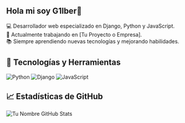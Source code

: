 ## Hola mi soy G1lber👋 

💻 Desarrollador web especializado en Django, Python y JavaScript.  
🚀 Actualmente trabajando en [Tu Proyecto o Empresa].  
📚 Siempre aprendiendo nuevas tecnologías y mejorando habilidades.  

## 🔧 Tecnologías y Herramientas  
![Python](https://img.shields.io/badge/Python-3776AB?style=for-the-badge&logo=python&logoColor=white)
![Django](https://img.shields.io/badge/Django-092E20?style=for-the-badge&logo=django&logoColor=white)
![JavaScript](https://img.shields.io/badge/JavaScript-F7DF1E?style=for-the-badge&logo=javascript&logoColor=black)

## 📈 Estadísticas de GitHub  
![Tu Nombre GitHub Stats](https://github-readme-stats.vercel.app/api?username=tu_usuario&show_icons=true&theme=dark)
<!--
**G1lber/G1lber** is a ✨ _special_ ✨ repository because its `README.md` (this file) appears on your GitHub profile.

Here are some ideas to get you started:

- 🔭 I’m currently working on ...
- 🌱 I’m currently learning ...
- 👯 I’m looking to collaborate on ...
- 🤔 I’m looking for help with ...
- 💬 Ask me about ...
- 📫 How to reach me: ...
- 😄 Pronouns: ...
- ⚡ Fun fact: ...
-->
